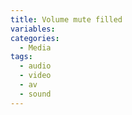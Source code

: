 ```yaml
---
title: Volume mute filled
variables:
categories:
  - Media
tags:
  - audio
  - video
  - av
  - sound
---
```

